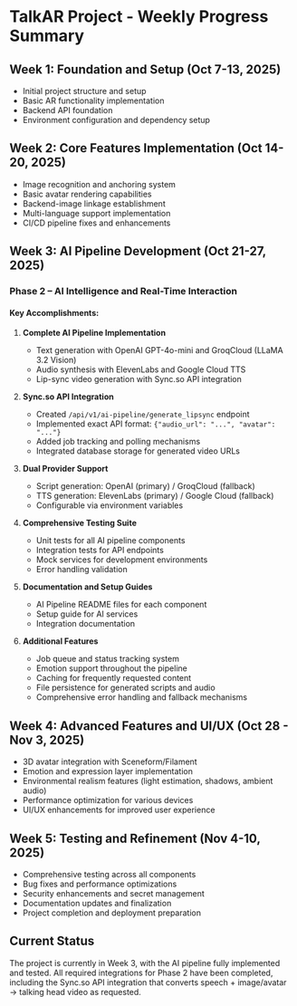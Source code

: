 # TalkAR Project - Weekly Progress Summary

## Week 1: Foundation and Setup (Oct 7-13, 2025)

- Initial project structure and setup
- Basic AR functionality implementation
- Backend API foundation
- Environment configuration and dependency setup

## Week 2: Core Features Implementation (Oct 14-20, 2025)

- Image recognition and anchoring system
- Basic avatar rendering capabilities
- Backend-image linkage establishment
- Multi-language support implementation
- CI/CD pipeline fixes and enhancements

## Week 3: AI Pipeline Development (Oct 21-27, 2025)

### Phase 2 – AI Intelligence and Real-Time Interaction

#### Key Accomplishments:

1. **Complete AI Pipeline Implementation**

   - Text generation with OpenAI GPT-4o-mini and GroqCloud (LLaMA 3.2 Vision)
   - Audio synthesis with ElevenLabs and Google Cloud TTS
   - Lip-sync video generation with Sync.so API integration

2. **Sync.so API Integration**

   - Created `/api/v1/ai-pipeline/generate_lipsync` endpoint
   - Implemented exact API format: `{"audio_url": "...", "avatar": "..."}`
   - Added job tracking and polling mechanisms
   - Integrated database storage for generated video URLs

3. **Dual Provider Support**

   - Script generation: OpenAI (primary) / GroqCloud (fallback)
   - TTS generation: ElevenLabs (primary) / Google Cloud (fallback)
   - Configurable via environment variables

4. **Comprehensive Testing Suite**

   - Unit tests for all AI pipeline components
   - Integration tests for API endpoints
   - Mock services for development environments
   - Error handling validation

5. **Documentation and Setup Guides**

   - AI Pipeline README files for each component
   - Setup guide for AI services
   - Integration documentation

6. **Additional Features**
   - Job queue and status tracking system
   - Emotion support throughout the pipeline
   - Caching for frequently requested content
   - File persistence for generated scripts and audio
   - Comprehensive error handling and fallback mechanisms

## Week 4: Advanced Features and UI/UX (Oct 28 - Nov 3, 2025)

- 3D avatar integration with Sceneform/Filament
- Emotion and expression layer implementation
- Environmental realism features (light estimation, shadows, ambient audio)
- Performance optimization for various devices
- UI/UX enhancements for improved user experience

## Week 5: Testing and Refinement (Nov 4-10, 2025)

- Comprehensive testing across all components
- Bug fixes and performance optimizations
- Security enhancements and secret management
- Documentation updates and finalization
- Project completion and deployment preparation

## Current Status

The project is currently in Week 3, with the AI pipeline fully implemented and tested. All required integrations for Phase 2 have been completed, including the Sync.so API integration that converts speech + image/avatar → talking head video as requested.
